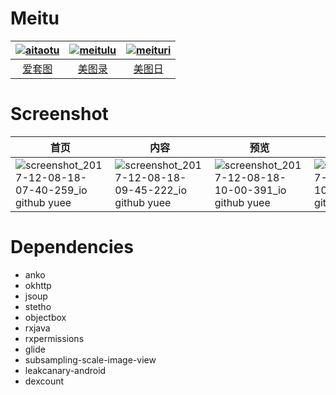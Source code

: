 # Meitu
|[![aitaotu](https://github.com/yueeng/meitu/blob/master/app/src/aitaotu/res/mipmap-xxxhdpi/ic_launcher_round.png?raw=true)](https://github.com/yueeng/meitu/releases/download/1.0/app-aitaotu-release.apk)|[![meitulu](https://github.com/yueeng/meitu/blob/master/app/src/meitulu/res/mipmap-xxxhdpi/ic_launcher_round.png?raw=true)](https://github.com/yueeng/meitu/releases/download/1.0/app-meitulu-release.apk)|[![meituri](https://github.com/yueeng/meitu/blob/master/app/src/meituri/res/mipmap-xxxhdpi/ic_launcher_round.png?raw=true)](https://github.com/yueeng/meitu/releases/download/1.0/app-meituri-release.apk)|
:---:|:---:|:---:
[爱套图](https://github.com/yueeng/meitu/releases/download/1.0/app-aitaotu-release.apk)|[美图录](https://github.com/yueeng/meitu/releases/download/1.0/app-meitulu-release.apk)|[美图日](https://github.com/yueeng/meitu/releases/download/1.0/app-meituri-release.apk)
# Screenshot
|首页|内容|预览|预览导航|
---|---|---|---
![screenshot_2017-12-08-18-07-40-259_io github yuee](https://user-images.githubusercontent.com/4374375/33761036-c16025a6-dc42-11e7-8254-1d4be44f5d12.png)|![screenshot_2017-12-08-18-09-45-222_io github yuee](https://user-images.githubusercontent.com/4374375/33761192-1cf2eaac-dc43-11e7-9168-9a6858edcb65.png)|![screenshot_2017-12-08-18-10-00-391_io github yuee](https://user-images.githubusercontent.com/4374375/33761196-20c7e042-dc43-11e7-881d-20eeda9e9615.png)|![screenshot_2017-12-08-18-10-04-293_io github yuee](https://user-images.githubusercontent.com/4374375/33761200-22b01a1e-dc43-11e7-82d0-4cbc4b80ac78.png)
# Dependencies
- anko
- okhttp
- jsoup
- stetho
- objectbox
- rxjava
- rxpermissions
- glide
- subsampling-scale-image-view
- leakcanary-android
- dexcount